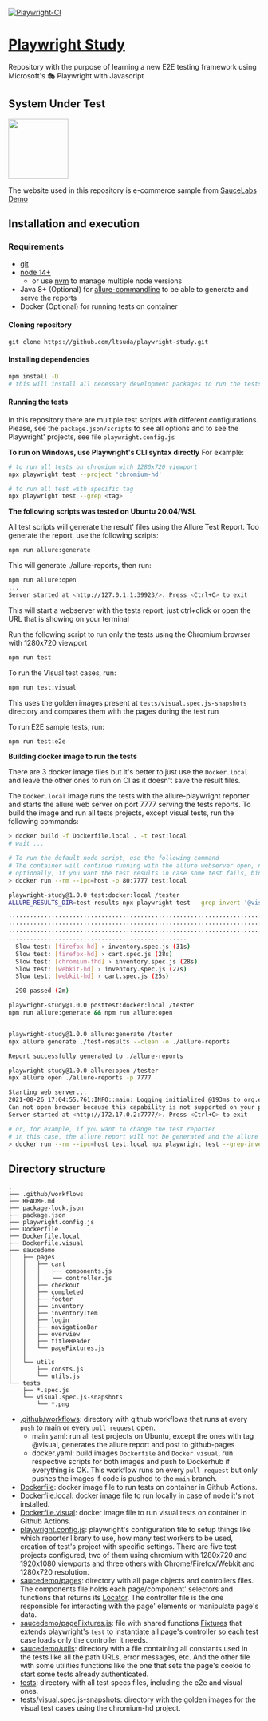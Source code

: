 [![Playwright-CI](https://github.com/ltsuda/playwright-study/actions/workflows/main.yml/badge.svg)](https://github.com/ltsuda/playwright-study/actions/workflows/main.yml)

# [Playwright Study](https://playwright.dev/)

Repository with the purpose of learning a new E2E testing framework using Microsoft's 🎭 Playwright with Javascript

## System Under Test

<a href="https://www.saucedemo.com/">
<img src="https://www.saucedemo.com/static/media/Login_Bot_graphic.20658452.png" width=120>
</a>

The website used in this repository is e-commerce sample from [SauceLabs Demo](https://www.saucedemo.com/)




## Installation and execution

### Requirements
 - [git](https://git-scm.com/downloads)
 - [node 14+](https://nodejs.org/en/)
   - or use [nvm](https://github.com/nvm-sh/nvm) to manage multiple node versions
 - Java 8+ (Optional) for [allure-commandline](https://github.com/allure-framework/allure-npm#:~:text=Allure%20Commandline%20is%20a%20tool%20to%20generate%20Allure,you%20can%20get%20it%20installed%20directly%20from%20NPM.) to be able to generate and serve the reports
 - Docker (Optional) for running tests on container

#### Cloning repository

```text
git clone https://github.com/ltsuda/playwright-study.git
```

#### Installing dependencies
```bash
npm install -D
# this will install all necessary development packages to run the tests. See package.json to see all packages installed
```

#### Running the tests
In this repository there are multiple test scripts with different configurations. Please, see the `package.json/scripts` to see all options and to see the Playwright' projects, see file `playwright.config.js`

**To run on Windows, use Playwright's CLI syntax directly**
For example:
```bash
# to run all tests on chromium with 1280x720 viewport
npx playwright test --project 'chromium-hd'

# to run all test with specific tag
npx playwright test --grep <tag>
```

**The following scripts was tested on Ubuntu 20.04/WSL**

All test scripts will generate the result' files using the Allure Test Report. Too generate the report, use the following scripts:
```bash
npm run allure:generate
```
This will generate ./allure-reports, then run:
```bash
npm run allure:open
...
Server started at <http://127.0.1.1:39923/>. Press <Ctrl+C> to exit
```
This will start a webserver with the tests report, just ctrl+click or open the URL that is showing on your terminal


Run the following script to run only the tests using the Chromium browser with 1280x720 viewport
```bash
npm run test
```

To run the Visual test cases, run:
```bash
npm run test:visual
```
This uses the golden images present at `tests/visual.spec.js-snapshots` directory and compares them with the pages during the test run

To run E2E sample tests, run:
```bash
npm run test:e2e
```

**Building docker image to run the tests**

There are 3 docker image files but it's better to just use the `Docker.local` and leave the other ones to run on CI as it doesn't save the result files.

The `Docker.local` image runs the tests with the allure-playwright reporter and starts the allure web server on port 7777 serving the tests reports.
To build the image and run all tests projects, except visual tests, run the following commands:

```bash
> docker build -f Dockerfile.local . -t test:local
# wait ...

# To run the default node script, use the following command
# The container will continue running with the allure webserver open, navigate to http://localhost to see the test reports and press CTRL+C to stop the webserver and remove the container
# optionally, if you want the test results in case some test fails, bind a volume to host with "-v /fullpath:/tester/test-results/" on the docker command
> docker run --rm --ipc=host -p 80:7777 test:local

playwright-study@1.0.0 test:docker:local /tester
ALLURE_RESULTS_DIR=test-results npx playwright test --grep-invert '@visual' --reporter=dot,allure-playwright

················································································
················································································
················································································
··················································
  Slow test: [firefox-hd] › inventory.spec.js (31s)
  Slow test: [firefox-hd] › cart.spec.js (28s)
  Slow test: [chromium-fhd] › inventory.spec.js (28s)
  Slow test: [webkit-hd] › inventory.spec.js (27s)
  Slow test: [webkit-hd] › cart.spec.js (25s)

  290 passed (2m)

playwright-study@1.0.0 posttest:docker:local /tester
npm run allure:generate && npm run allure:open


playwright-study@1.0.0 allure:generate /tester
npx allure generate ./test-results --clean -o ./allure-reports

Report successfully generated to ./allure-reports

playwright-study@1.0.0 allure:open /tester
npx allure open ./allure-reports -p 7777

Starting web server...
2021-08-26 17:04:55.761:INFO::main: Logging initialized @193ms to org.eclipse.jetty.util.log.StdErrLog
Can not open browser because this capability is not supported on your platform. You can use the link below to open the report manually.
Server started at <http://172.17.0.2:7777/>. Press <Ctrl+C> to exit

# or, for example, if you want to change the test reporter
# in this case, the allure report will not be generated and the allure server will not run
> docker run --rm --ipc=host test:local npx playwright test --grep-invert '@visual' --project 'chromium-hd' --reporter=list
```

## Directory structure
```text
.
├── .github/workflows
├── README.md
├── package-lock.json
├── package.json
├── playwright.config.js
├── Dockerfile
├── Dockerfile.local
├── Dockerfile.visual
├── saucedemo
│   ├── pages
│   │   ├── cart
│   │   │   ├── components.js
│   │   │   └── controller.js
│   │   ├── checkout
│   │   ├── completed
│   │   ├── footer
│   │   ├── inventory
│   │   ├── inventoryItem
│   │   ├── login
│   │   ├── navigationBar
│   │   ├── overview
│   │   ├── titleHeader
│   │   └── pageFixtures.js
│   │
│   └── utils
│       ├── consts.js
│       └── utils.js
└── tests
    ├── *.spec.js
    └── visual.spec.js-snapshots
        └── *.png
```
 - [.github/workflows](https://github.com/ltsuda/playwright-study/tree/main/.github/workflows): directory with github workflows that runs at every `push` to main or every `pull request` open.
   - main.yaml: run all test projects on Ubuntu, except the ones with tag @visual, generates the allure report and post to github-pages
   - docker.yaml: build images `Dockerfile` and `Docker.visual`, run respective scripts for both images and push to Dockerhub if everything is OK. This workflow runs on every `pull request` but only pushes the images if code is pushed to the `main` branch.
 - [Dockerfile](https://github.com/ltsuda/playwright-study/blob/main/Dockerfile): docker image file to run tests on container in Github Actions.
 - [Dockerfile.local](https://github.com/ltsuda/playwright-study/blob/main/Dockerfile.local): docker image file to run locally in case of node it's not installed.
 - [Dockerfile.visual](https://github.com/ltsuda/playwright-study/blob/main/Dockerfile.visual):  docker image file to run visual tests on container in Github Actions.
 - [playwright.config.js](https://github.com/ltsuda/playwright-study/blob/main/playwright.config.js): playwright's configuration file to setup things like which reporter library to use, how many test workers to be used, creation of test's project with specific settings. There are five test projects configured, two of them using chromium with 1280x720 and 1920x1080 viewports and three others with Chrome/Firefox/Webkit and 1280x720 resolution.
 - [saucedemo/pages](https://github.com/ltsuda/playwright-study/tree/main/saucedemo/pages): directory with all page objects and controllers files. The components file holds each page/component' selectors and functions that returns its [Locator](https://playwright.dev/docs/api/class-locator). The controller file is the one responsible for interacting with the page' elements or manipulate page's data.
 - [saucedemo/pageFixtures.js](https://github.com/ltsuda/playwright-study/blob/main/saucedemo/pages/pageFixtures.js): file with shared functions [Fixtures](https://playwright.dev/docs/test-fixtures) that extends playwright's `test` to instantiate all page's controller so each test case loads only the controller it needs.
 - [saucedemo/utils](https://github.com/ltsuda/playwright-study/tree/main/saucedemo/utils): directory with a file containing all constants used in the tests like all the path URLs, error messages, etc. And the other file with some utilities functions like the one that sets the page's cookie to start some tests already authenticated.
 - [tests](https://github.com/ltsuda/playwright-study/tree/main/tests): directory with all test specs files, including the e2e and visual ones.
 - [tests/visual.spec.js-snapshots](https://github.com/ltsuda/playwright-study/tree/main/tests/visual.spec.js-snapshots): directory with the golden images for the visual test cases using the chromium-hd project.
